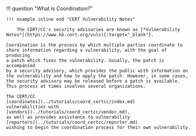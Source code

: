!!! question "What is Coordination?"

    !!! example inline end "CERT Vulnerability Notes"
    
        The CERT/CC's security advisories are known as [*Vulnerability Notes*](https://www.kb.cert.org/vuls){:target="_blank"}.

    Coordination is the process by which multiple parties coordinate to
    share information regarding a vulnerability, with the goal of producing
    a patch which fixes the vulnerability. Usually, the patch is accompanied
    by a security advisory, which provides the public with information on
    the vulnerability and how to apply the patch. However, in some cases,
    the security advisory may be released before a patch is available. 
    This process at times involves several organizations.

    The CERT/CC
    [coordinates](../tutorials/coord_certcc/index.md)
    vulnerabilities with
    [vendors](../tutorials/coord_certcc/vendor.md),
    as well as provides assistance to vulnerability
    [reporters](../tutorials/coord_certcc/reporter.md)
    wishing to begin the coordination process for their own vulnerability.
